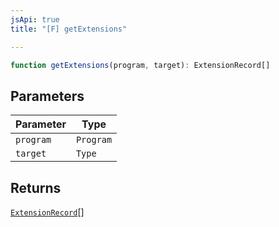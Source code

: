 ```yaml
---
jsApi: true
title: "[F] getExtensions"

---
```

```ts
function getExtensions(program, target): ExtensionRecord[]
```

## Parameters

| Parameter | Type |
| ------ | ------ |
| `program` | `Program` |
| `target` | `Type` |

## Returns

[`ExtensionRecord`](../interfaces/ExtensionRecord.md)[]
